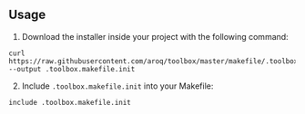 ## Usage

1. Download the installer inside your project with the following command:
```
curl https://raw.githubusercontent.com/aroq/toolbox/master/makefile/.toolbox.makefile.init --output .toolbox.makefile.init
```
2. Include ```.toolbox.makefile.init``` into your Makefile:
```
include .toolbox.makefile.init
```

